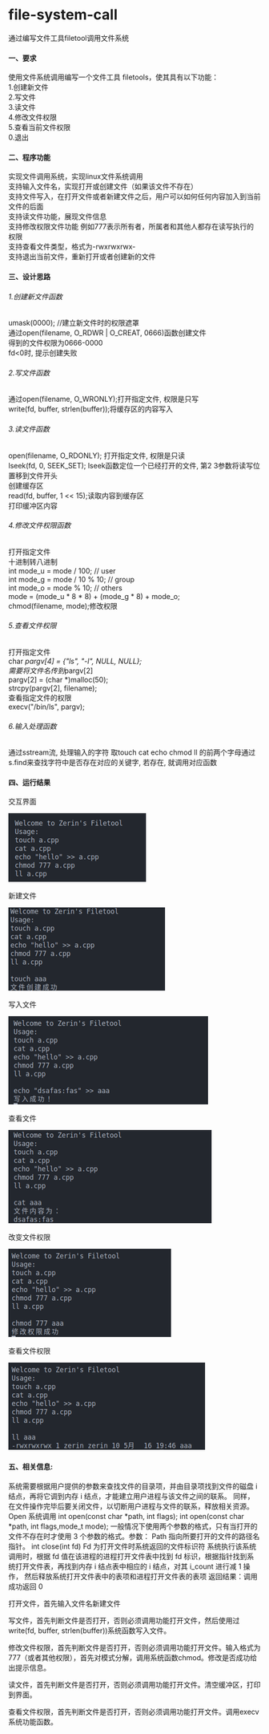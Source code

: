 # file-system-call
通过编写文件工具filetool调用文件系统

#### 一、要求

使用文件系统调用编写一个文件工具 filetools，使其具有以下功能：   
1.创建新文件  
2.写文件  
3.读文件  
4.修改文件权限  
5.查看当前文件权限  
0.退出  

#### 二、程序功能

实现文件调用系统，实现linux文件系统调用  
支持输入文件名，实现打开或创建文件（如果该文件不存在）  
支持文件写入，在打开文件或者新建文件之后，用户可以如何任何内容加入到当前文件的后面  
支持读文件功能，展现文件信息  
支持修改权限文件功能 例如777表示所有者，所属者和其他人都存在读写执行的权限  
支持查看文件类型，格式为-rwxrwxrwx-  
支持退出当前文件，重新打开或者创建新的文件  

#### 三、设计思路

###### 1.创建新文件函数  

umask(0000); //建立新文件时的权限遮罩   
通过open(filename, O_RDWR | O_CREAT, 0666)函数创建文件  
得到的文件权限为0666-0000   
fd<0时, 提示创建失败

###### 2.写文件函数  

通过open(filename, O_WRONLY);打开指定文件, 权限是只写  
write(fd, buffer, strlen(buffer));将缓存区的内容写入

###### 3.读文件函数  

open(filename, O_RDONLY); 打开指定文件, 权限是只读  
lseek(fd, 0, SEEK_SET); lseek函数定位一个已经打开的文件, 第2 3参数将读写位置移到文件开头  
创建缓存区  
read(fd, buffer, 1 << 15);读取内容到缓存区  
打印缓冲区内容

###### 4.修改文件权限函数  

打开指定文件  
十进制转八进制  
int mode_u = mode / 100;						 // user  
int mode_g = mode / 10 % 10;					 // group  
int mode_o = mode % 10;							 // others  
mode = (mode_u * 8 * 8) + (mode_g * 8) + mode_o;   
chmod(filename, mode);修改权限  

###### 5.查看文件权限  

打开指定文件  
char *pargv[4] = {"ls", "-l", NULL, NULL};  
需要将文件名传到*pargv[2]  
pargv[2] = (char *)malloc(50);  
strcpy(pargv[2], filename);  
查看指定文件的权限  
execv("/bin/ls", pargv);

###### 6.输入处理函数

通过sstream流, 处理输入的字符
取touch cat echo chmod ll 的前两个字母通过s.find来查找字符中是否存在对应的关键字, 若存在, 就调用对应函数

#### 四、运行结果

交互界面

![image-20220516194815622](img/image-20220516194815622.png)

新建文件

![image-20220516194823862](img/image-20220516194823862.png)

写入文件

![image-20220516194829611](img/image-20220516194829611.png)

查看文件

![image-20220516194835318](img/image-20220516194835318.png)

改变文件权限

![image-20220516194840599](img/image-20220516194840599.png)

查看文件权限

![image-20220516194846589](img/image-20220516194846589.png)

#### 五、相关信息:

系统需要根据用户提供的参数来查找文件的目录项，并由目录项找到文件的磁盘 i 结点，再将它调到内存 i 结点，才能建立用户进程与该文件之间的联系。
同样，在文件操作完毕后要关闭文件，以切断用户进程与文件的联系，释放相关资源。
Open 系统调用
int open(const char *path, int flags);
int open(const char *path, int flags,mode_t mode);
一般情况下使用两个参数的格式，只有当打开的文件不存在时才使用 3 个参数的格式。参数：
Path 指向所要打开的文件的路径名指针。
int close(int fd)
Fd 为打开文件时系统返回的文件标识符
系统执行该系统调用时，根据 fd 值在该进程的进程打开文件表中找到 fd 标识，根据指针找到系统打开文件表，再找到内存 i 结点表中相应的 i 结点，对其 i_count 进行减 1 操作，
然后释放系统打开文件表中的表项和进程打开文件表的表项 返回结果：调用成功返回 0

打开文件，首先输入文件名新建文件

写文件，首先判断文件是否打开，否则必须调用功能打开文件，然后使用过write(fd, buffer, strlen(buffer))系统函数写入文件。

修改文件权限，首先判断文件是否打开，否则必须调用功能打开文件。输入格式为777（或者其他权限），首先对模式分解，调用系统函数chmod。修改是否成功给出提示信息。

读文件，首先判断文件是否打开，否则必须调用功能打开文件。清空缓冲区，打印到界面。

查看文件权限，首先判断文件是否打开，否则必须调用功能打开文件。调用execv系统功能函数。



